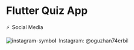 
# Flutter Quiz App

⚡ Social Media

![instagram-symbol](https://user-images.githubusercontent.com/82578095/130056427-ffbd4838-d42a-4bc4-ba01-f41c28cf6a47.png) Instagram: @oguzhan74erbil


